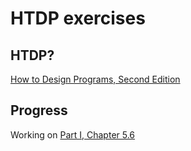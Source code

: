 # HTDP exercises

## HTDP?
[How to Design Programs, Second Edition](http://www.ccs.neu.edu/home/matthias/HtDP2e/index.html)

## Progress
Working on [Part I, Chapter 5.6](http://www.ccs.neu.edu/home/matthias/HtDP2e/part_one.html#%28part._sec~3aprogstructs%29)
